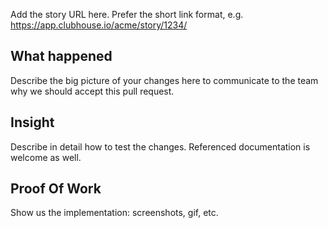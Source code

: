Add the story URL here. Prefer the short link format, e.g. https://app.clubhouse.io/acme/story/1234/

## What happened

Describe the big picture of your changes here to communicate to the team why we should accept this pull request.

## Insight

Describe in detail how to test the changes. Referenced documentation is welcome as well.

## Proof Of Work

Show us the implementation: screenshots, gif, etc.
